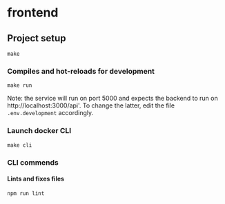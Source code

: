 # frontend

## Project setup
```
make
```

### Compiles and hot-reloads for development
```
make run
```
Note: the service will run on port 5000 and expects the backend to run on http://localhost:3000/api'.
To change the latter, edit the file `.env.development` accordingly.

### Launch docker CLI
```
make cli
```

### CLI commends 

#### Lints and fixes files
```
npm run lint
```
